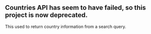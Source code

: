 ## Countries API has seem to have failed, so this project is now deprecated.

This used to return country information from a search query. 
